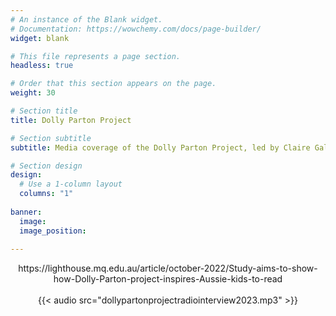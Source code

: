 ```yaml
---
# An instance of the Blank widget.
# Documentation: https://wowchemy.com/docs/page-builder/
widget: blank

# This file represents a page section.
headless: true

# Order that this section appears on the page.
weight: 30

# Section title
title: Dolly Parton Project 

# Section subtitle
subtitle: Media coverage of the Dolly Parton Project, led by Claire Galea (2 November 2022).

# Section design
design:
  # Use a 1-column layout
  columns: "1"
  
banner:
  image: 
  image_position: 
    
---
```


<center>https://lighthouse.mq.edu.au/article/october-2022/Study-aims-to-show-how-Dolly-Parton-project-inspires-Aussie-kids-to-read</center>
<br/>
<center>{{< audio src="dollypartonprojectradiointerview2023.mp3" >}}</center>
